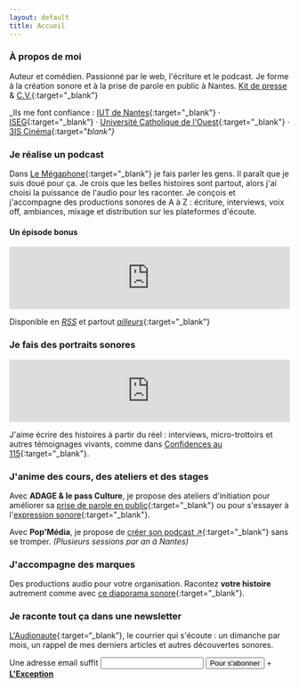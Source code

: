 ```yaml
---
layout: default
title: Accueil
---
```


### À propos de moi

Auteur et comédien. Passionné par le web, l'écriture et le podcast. Je forme à la création sonore et à la prise de parole en public à Nantes. [Kit de presse](https://share.dimitriregnier.net/download.zip) & [C.V.](https://www.doyoubuzz.com/dimitri-regnier){:target="_blank"}

_Ils me font confiance : [IUT de Nantes](https://iutnantes.univ-nantes.fr/){:target="_blank"} · [ISEG](https://www.iseg.fr/ecole-communication-nantes/){:target="_blank"} · [Université Catholique de l'Ouest](https://nantes.uco.fr/fr){:target="_blank"} · [3IS Cinéma](https://www.3is-education.fr/campus/ecole-cinema-son-nantes){:target="_blank"}_

### Je réalise un podcast

Dans [Le Mégaphone](https://podcast.dimitriregnier.net/@lemegaphone){:target="_blank"} je fais parler les gens. Il paraît que je suis doué pour ça. Je crois que les belles histoires sont partout, alors j'ai choisi la puissance de l'audio pour les raconter. Je conçois et j'accompagne des productions sonores de A à Z : écriture, interviews, voix off, ambiances, mixage et distribution sur les plateformes d'écoute.

#### Un épisode bonus

<iframe width="100%" height="112" frameborder="0" scrolling="no" style="width: 100%; height: 112px; overflow: hidden;" src="https://podcast.dimitriregnier.net/@lemegaphone/episodes/rencontre-publique/embed/dark"></iframe>

Disponible en [*RSS*](https://podcast.dimitriregnier.net/@lemegaphone/feed.xml) et partout [*ailleurs*](https://podcast.dimitriregnier.net/@lemegaphone/links){:target="_blank"}

### Je fais des portraits sonores

<iframe width="100%" height="112" frameborder="0" scrolling="no" style="width: 100%; height: 112px;  overflow: hidden;" src="https://podcast.dimitriregnier.net/@lemegaphone/episodes/confidences-au-115-bande-annonce/embed/dark"></iframe>

J'aime écrire des histoires à partir du réel : interviews, micro-trottoirs et autres témoignages vivants, comme dans [Confidences au 115](https://dimitriregnier.net/115){:target="_blank"}.

### J'anime des cours, des ateliers et des stages

Avec **ADAGE & le pass Culture**, je propose des ateliers d'initiation pour améliorer sa [prise de parole en public](https://dimitriregnier.net/blog/oralite){:target="_blank"} ou pour s'essayer à l'[expression sonore](https://dimitriregnier.net/blog/podcasts){:target="_blank"}.

Avec **Pop'Média**, je propose de [créer son podcast ↗](https://www.popmedia.fr/les-formations-pop-media/stage-creer-son-podcast/){:target="_blank"} sans se tromper. _(Plusieurs sessions par an à Nantes)_

### J'accompagne des marques

Des productions audio pour votre organisation. Racontez **votre histoire** autrement comme avec [ce diaporama sonore](https://dimitriregnier.net/blog/joli-outil-communication){:target="_blank"}.

### Je raconte tout ça dans une newsletter

[L'Audionaute](https://dimitriregnier.net/blog/laudionaute){:target=“_blank”}, le courrier qui s'écoute : un dimanche par mois, un rappel de mes derniers articles et autres découvertes sonores.

<form action="https://buttondown.email/api/emails/embed-subscribe/dimregnier" method="post" target="popupwindow" onsubmit="window.open('https://buttondown.email/dimregnier', 'popupwindow')" class="embeddable-buttondown-form">
  <label for="bd-email">Une adresse email suffit</label>
  <input type="email" name="email" id="bd-email" />
  <input type="submit" value="Pour s'abonner" />
	+ <a href="/blog/mes-chers-abonnes/" target="_blank"><b>L'Exception</b></a>
  <input type="hidden" name="tag" value="form" />
</form>
